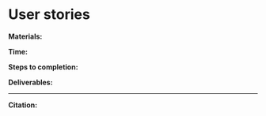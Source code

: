 # User stories

**Materials:**

**Time:**

**Steps to completion:**


**Deliverables:**

* * *

**Citation:**
